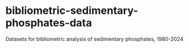 # bibliometric-sedimentary-phosphates-data
Datasets for bibliometric analysis of sedimentary phosphates, 1980-2024
